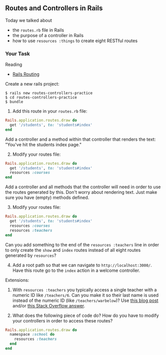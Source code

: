 ## Routes and Controllers in Rails

Today we talked about

* the `routes.rb` file in Rails
* the purpose of a controller in Rails
* how to use `resources :things` to create eight RESTful routes

### Your Task

Reading

* [Rails Routing](http://guides.rubyonrails.org/routing.html)

Create a new rails project: 

```
$ rails new routes-controllers-practice
$ cd routes-controllers-practice
$ bundle
```

1) Add this route in your `routes.rb` file: 

```ruby
Rails.application.routes.draw do
  get '/students', to: 'students#index'
end
```

Add a controller and a method within that controller that renders the text: "You've hit the students index page."

2) Modify your routes file:

```ruby
Rails.application.routes.draw do
  get '/students', to: 'students#index'
  resources :courses
end
```

Add a controller and all methods that the controller will need in order to use the routes generated by this. Don't worry about rendering text. Just make sure you have (empty) methods defined. 

3) Modify your routes file:

```ruby
Rails.application.routes.draw do
  get '/students', to: 'students#index'
  resources :courses
  resources :teachers
end
```

Can you add something to the end of the `resources :teachers` line in order to only create the `show` and `index` routes instead of all eight routes generated by `resources`? 

4) Add a root path so that we can navigate to `http://localhost:3000/`. Have this route go to the `index` action in a welcome controller. 

Extensions:

1) With `resources :teachers` you typically access a single teacher with a numeric ID like `/teachers/6`. Can you make it so their last name is used instead of the numeric ID (like `/teachers/warbelow`)? Use [this blog post](http://blog.teamtreehouse.com/creating-vanity-urls-in-rails) and/or [this Stack Overflow answer](http://stackoverflow.com/questions/6592038/change-the-name-of-the-id-parameter-in-routing-resources-for-rails). 

2) What does the following piece of code do? How do you have to modify your controllers in order to access these routes?

```ruby
Rails.application.routes.draw do
  namespace :school do
    resources :teachers
  end
end
```

